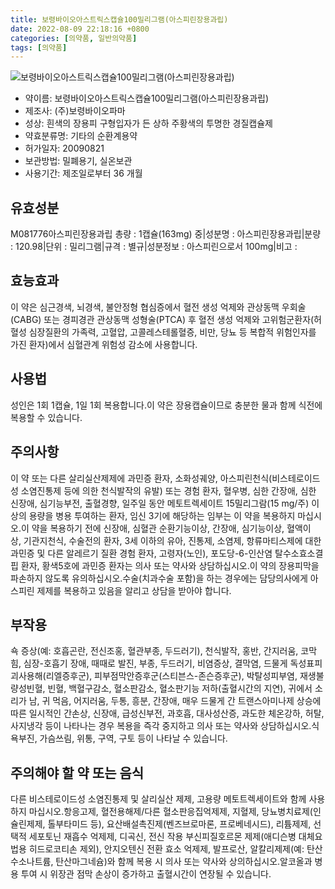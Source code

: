 ```yaml
---
title: 보령바이오아스트릭스캡슐100밀리그램(아스피린장용과립)
date: 2022-08-09 22:18:16 +0800
categories: [의약품, 일반의약품]
tags: [의약품]
---
```

![보령바이오아스트릭스캡슐100밀리그램(아스피린장용과립)](https://nedrug.mfds.go.kr/pbp/cmn/itemImageDownload/154598997427900105)

- 약이름: 보령바이오아스트릭스캡슐100밀리그램(아스피린장용과립)
- 제조사: (주)보령바이오파마
- 성상: 흰색의 장용피 구형입자가 든 상하 주황색의 투명한 경질캡슐제
- 약효분류명: 기타의 순환계용약
- 허가일자: 20090821
- 보관방법: 밀폐용기, 실온보관
- 사용기간: 제조일로부터 36 개월
## 유효성분
M081776아스피린장용과립
총량 : 1캡슐(163mg) 중|성분명 : 아스피린장용과립|분량 : 120.98|단위 : 밀리그램|규격 : 별규|성분정보 : 아스피린으로서 100mg|비고 :
## 효능효과
이 약은 심근경색, 뇌경색, 불안정형 협심증에서 혈전 생성 억제와 관상동맥 우회술(CABG) 또는 경피경관 관상동맥 성형술(PTCA) 후 혈전 생성 억제와 고위험군환자(허혈성 심장질환의 가족력, 고혈압, 고콜레스테롤혈증, 비만, 당뇨 등 복합적 위험인자를 가진 환자)에서 심혈관계 위험성 감소에 사용합니다.
## 사용법
성인은 1회 1캡슐, 1일 1회 복용합니다.이 약은 장용캡슐이므로 충분한 물과 함께 식전에 복용할 수 있습니다.
## 주의사항
이 약 또는 다른 살리실산제제에 과민증 환자, 소화성궤양, 아스피린천식(비스테로이드성 소염진통제 등에 의한 천식발작의 유발) 또는 경험 환자, 혈우병, 심한 간장애, 심한 신장애, 심기능부전, 출혈경향, 일주일 동안 메토트렉세이트 15밀리그람(15 mg/주) 이상의 용량을 병용 투여하는 환자, 임신 3기에 해당하는 임부는 이 약을 복용하지 마십시오.이 약을 복용하기 전에 신장애, 심혈관 순환기능이상, 간장애, 심기능이상, 혈액이상, 기관지천식, 수술전의 환자, 3세 이하의 유아, 진통제, 소염제, 항류마티스제에 대한 과민증 및 다른 알레르기 질환 경험 환자, 고령자(노인), 포도당-6-인산염 탈수소효소결핍 환자, 황색5호에 과민증 환자는 의사 또는 약사와 상담하십시오.이 약의 장용피막을 파손하지 않도록 유의하십시오.수술(치과수술 포함)을 하는 경우에는 담당의사에게 아스피린 제제를 복용하고 있음을 알리고 상담을 받아야 합니다.
## 부작용
쇽 증상(예: 호흡곤란, 전신조홍, 혈관부종, 두드러기), 천식발작, 홍반, 간지러움, 코막힘, 심장-호흡기 장애, 때때로 발진, 부종, 두드러기, 비염증상, 결막염, 드물게 독성표피괴사용해(리엘증후군), 피부점막안증후군(스티븐스-존슨증후군), 박탈성피부염, 재생불량성빈혈, 빈혈, 백혈구감소, 혈소판감소, 혈소판기능 저하(출혈시간의 지연), 귀에서 소리가 남, 귀 먹음, 어지러움, 두통, 흥분, 간장애, 매우 드물게 간 트랜스아미나제 상승에 따른 일시적인 간손상, 신장애, 급성신부전, 과호흡, 대사성산증, 과도한 체온강하, 허탈, 사지냉각 등이 나타나는 경우 복용을 즉각 중지하고 의사 또는 약사와 상담하십시오.식욕부진, 가슴쓰림, 위통, 구역, 구토 등이 나타날 수 있습니다.
## 주의해야 할 약 또는 음식
다른 비스테로이드성 소염진통제 및 살리실산 제제, 고용량 메토트렉세이트와 함께 사용하지 마십시오.항응고제, 혈전용해제/다른 혈소판응집억제제, 지혈제, 당뇨병치료제(인슐린제제, 톨부타미드 등), 요산배설촉진제(벤즈브로마론, 프로베네시드), 리튬제제, 선택적 세포토닌 재흡수 억제제, 디곡신, 전신 작용 부신피질호르몬 제제(애디슨병 대체요법용 히드로코티손 제외), 안지오텐신 전환 효소 억제제, 발프로산, 알칼리제제(예: 탄산수소나트륨, 탄산마그네슘)와 함께 복용 시 의사 또는 약사와 상의하십시오.알코올과 병용 투여 시 위장관 점막 손상이 증가하고 출혈시간이 연장될 수 있습니다.
